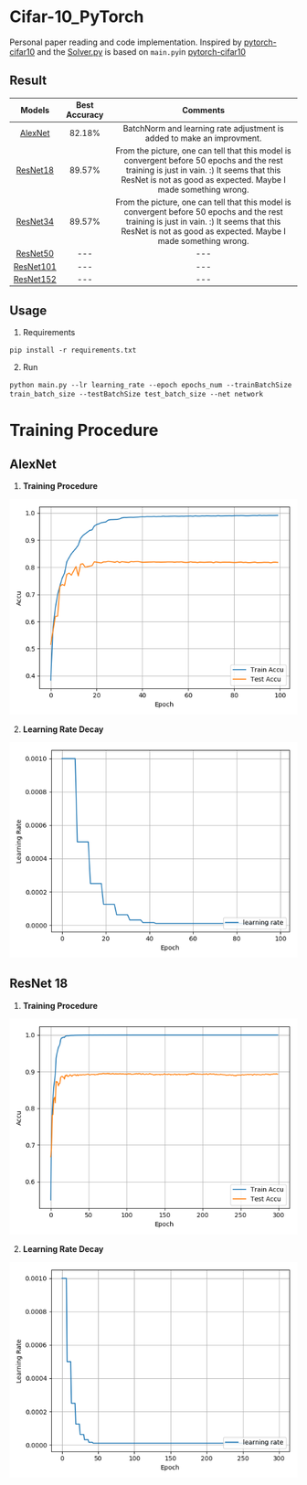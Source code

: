 # Cifar-10_PyTorch

Personal paper reading and code implementation.
Inspired by [pytorch-cifar10](https://github.com/icpm/pytorch-cifar10) and the [Solver.py](https://github.com/zhang-zx/cifar10_pytorch/master/Solver.py) is based on `main.py`in [pytorch-cifar10](https://github.com/icpm/pytorch-cifar10) 

## Result
Models | Best Accuracy | Comments
:---:|:---:|:---:
[AlexNet](https://github.com/zhang-zx/cifar10_pytorch/master/models/AlexNet.py) | 82.18% | BatchNorm and learning rate adjustment is added to make an improvment. 
[ResNet18](https://github.com/zhang-zx/cifar10_pytorch/master/models/ResNet.py) | 89.57% |From the picture, one can tell that this model is convergent before 50 epochs and the rest training is just in vain. :) It seems that this ResNet is not as good as expected. Maybe I made something wrong.
[ResNet34](https://github.com/zhang-zx/cifar10_pytorch/master/models/ResNet.py) | 89.57% |From the picture, one can tell that this model is convergent before 50 epochs and the rest training is just in vain. :) It seems that this ResNet is not as good as expected. Maybe I made something wrong.
[ResNet50](https://github.com/zhang-zx/cifar10_pytorch/master/models/ResNet.py) |--- |---
[ResNet101](https://github.com/zhang-zx/cifar10_pytorch/master/models/ResNet.py) | ---|---
[ResNet152](https://github.com/zhang-zx/cifar10_pytorch/master/models/ResNet.py) | --- |---



## Usage

1. Requirements

```shell
pip install -r requirements.txt
```

2. Run

```shell
python main.py --lr learning_rate --epoch epochs_num --trainBatchSize train_batch_size --testBatchSize test_batch_size --net network
```

# Training Procedure

## AlexNet

1. **Training Procedure** 

![image](./Img/AlexNet_Train.png)

2. **Learning Rate Decay** 

![image](./Img/AlexNet_Learning_Rate.png)

## ResNet 18

1. **Training Procedure** 

![image](./Img/ResNet18_Train.png)

2. **Learning Rate Decay** 

![image](./Img/ResNet18_Learning_Rate.png)
